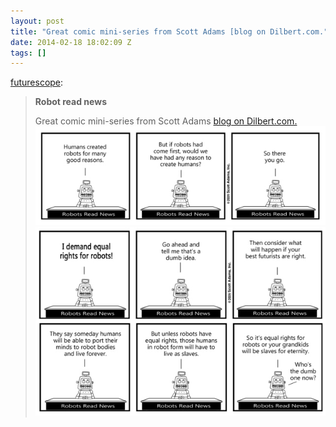 ```yaml
---
layout: post
title: "Great comic mini-series from Scott Adams [blog on Dilbert.com."
date: 2014-02-18 18:02:09 Z
tags: []
---
```

[futurescope](http://futurescope.co/post/76948472507/robot-read-news-great-comic-mini-series-from):

> **Robot read news**
> 
> Great comic mini-series from Scott Adams [blog on Dilbert.com.](http://dilbert.com/blog/)
![](/media/2014/02/77083640373_0.jpg)
![](/media/2014/02/77083640373_1.jpg)
